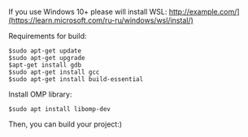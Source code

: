 If you use Windows 10+ please will install WSL:
<http://example.com/](https://learn.microsoft.com/ru-ru/windows/wsl/instal/)>

Requirements for build:
```
$sudo apt-get update
$sudo apt-get upgrade
$apt-get install gdb
$sudo apt-get install gcc
$sudo apt-get install build-essential
```

Install OMP library:
```
$sudo apt install libomp-dev
```

Then, you can build your project:)
